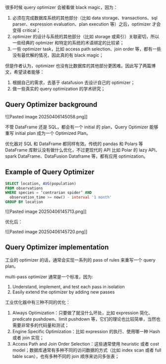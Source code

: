 很多时候 query optimizer 会被看做 black magic，因为：

1. 必须在完成数据库系统的其他部分（比如 data storage、transactions、sql parser、expression evaluation、plan execution 等）之后，optimizer 才会变得 critical；
2. optimizer 的设计与系统的其他部分（比如 storage 或索引）关联密切，所以一些经典的 optmizer 和特定的系统的术语绑定的比较紧；
3. 一些 optimizer task，比如 access path selection、join order 等，都有一些没有最优解的情况，因此真的有 black magic；

但是作者认为，optimizer 也没有比数据库的其他部分更困难。因此写了两篇博文，希望读者能够：

1. 根据自己的需求，去基于 datafusion 去设计自己的 optimizer；
2. 做一些真实的 query optimization 的学术研究；

## Query Optimizer background

![[Pasted image 20250406145058.png]]

不管 DataFrame 还是 SQL，都会有一个 initial 的 plan，Query Optimizer 能够重写 initial plan 成为一个 Optimized Plan。

优化器对 SQL 和 DataFrame 都同样有效。传统的 pandas 和 Polars 等 DataFrame 库默认没有做什么优化，不过更现代的 API 比如 Polar 的 lazy API、spark DataFrame、DataFusion Dataframe 等，都有应用 optimization。

## Example of Query Optimizer

```sql
SELECT location, AVG(population)
FROM observations
WHERE species = ‘contrarian spider’ AND 
  observation_time >= now() - interval '1 month'
GROUP BY location
```

![[Pasted image 20250406145713.png]]

优化后：

![[Pasted image 20250406145720.png]]

## Query Optimizer implementation

工业的 optimizer 的话，通常会实现一系列的 pass of rules 来重写一个 query plan。

multi-pass optimizer 通常是一个标准，因为:

1. Understand, implement, and test each pass in isolation
2. Easily extend the optimizer by adding new passes

工业优化器中有三种不同的优化：

1. Always Optimization：只要做了就没什么坏处，比如 expression 简化、predicate pushdown、limit pushdown 等，它们的理论也比较简单，当然也需要非常多的代码量和测试；
2. Engine Specific Optimization：比如 expression 的执行、使用哪一种 Hash 或者 join 实现；
3. Access Path and Join Order Selection：这些通常使用 heuristic 或者 cost model；数据库通常有多种不同的访问数据的方式（比如 index scan 或者 full table scan），也有多种不同的 join 顺序来访问多张表；